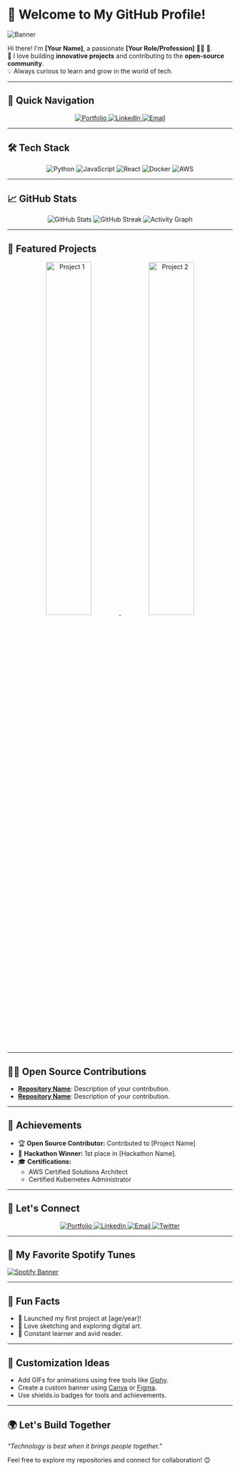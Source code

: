 # 🌟 Welcome to My GitHub Profile!

![Banner](https://via.placeholder.com/1000x300.png?text=Your+Custom+Banner+Here)

Hi there! I'm **[Your Name]**, a passionate **[Your Role/Profession]** 👨‍💻 🚀.  
🌱 I love building **innovative projects** and contributing to the **open-source community**.  
💡 Always curious to learn and grow in the world of tech.  

---

## 📌 **Quick Navigation**

<div align="center">
  <a href="https://yourportfolio.com">
    <img src="https://img.shields.io/badge/Portfolio-Visit-blue?style=for-the-badge&logo=google-chrome" alt="Portfolio" />
  </a>
  <a href="https://linkedin.com/in/yourprofile">
    <img src="https://img.shields.io/badge/LinkedIn-Connect-blue?style=for-the-badge&logo=linkedin" alt="LinkedIn" />
  </a>
  <a href="mailto:youremail@example.com">
    <img src="https://img.shields.io/badge/Email-Send-blue?style=for-the-badge&logo=gmail" alt="Email" />
  </a>
</div>


---

## 🛠️ **Tech Stack**

<div align="center">
  <img src="https://img.shields.io/badge/Code-Python-3776AB?style=for-the-badge&logo=python&logoColor=white" alt="Python"/>
  <img src="https://img.shields.io/badge/Code-JavaScript-F7DF1E?style=for-the-badge&logo=javascript&logoColor=black" alt="JavaScript"/>
  <img src="https://img.shields.io/badge/Framework-React-61DAFB?style=for-the-badge&logo=react&logoColor=black" alt="React"/>
  <img src="https://img.shields.io/badge/Tools-Docker-2496ED?style=for-the-badge&logo=docker&logoColor=white" alt="Docker"/>
  <img src="https://img.shields.io/badge/Cloud-AWS-232F3E?style=for-the-badge&logo=amazon-aws&logoColor=white" alt="AWS"/>
</div>

---

## 📈 **GitHub Stats**
<div align="center">
  <img src="https://github-readme-stats.vercel.app/api?username=YourGitHubUsername&show_icons=true&theme=radical" alt="GitHub Stats" />
  <img src="https://github-readme-streak-stats.herokuapp.com/?user=YourGitHubUsername&theme=radical" alt="GitHub Streak" />
  <img src="https://github-readme-activity-graph.cyclic.app/graph?username=YourGitHubUsername&theme=react-dark" alt="Activity Graph" />
</div>

---

## 🚀 **Featured Projects**
<div align="center">
  <a href="https://github.com/YourGitHubUsername/Project1">
    <img src="https://via.placeholder.com/400x200.png?text=Project+1" alt="Project 1" width="45%" />
  </a>
  <a href="https://github.com/YourGitHubUsername/Project2">
    <img src="https://via.placeholder.com/400x200.png?text=Project+2" alt="Project 2" width="45%" />
  </a>
</div>

---

## 🧑‍💻 **Open Source Contributions**
- **[Repository Name](#)**: Description of your contribution.  
- **[Repository Name](#)**: Description of your contribution.  

---

## 🌟 **Achievements**
- 🏆 **Open Source Contributor:** Contributed to [Project Name]  
- 🥇 **Hackathon Winner:** 1st place in [Hackathon Name].  
- 🎓 **Certifications:**  
  - AWS Certified Solutions Architect  
  - Certified Kubernetes Administrator  

---

## 🎯 **Let's Connect**
<div align="center">
  <a href="https://yourportfolio.com">
    <img src="https://img.shields.io/badge/Portfolio-Visit-orange?style=for-the-badge&logo=google-chrome&logoColor=white" alt="Portfolio" />
  </a>
  <a href="https://linkedin.com/in/yourprofile">
    <img src="https://img.shields.io/badge/LinkedIn-Connect-blue?style=for-the-badge&logo=linkedin&logoColor=white" alt="LinkedIn" />
  </a>
  <a href="mailto:youremail@example.com">
    <img src="https://img.shields.io/badge/Email-Contact-red?style=for-the-badge&logo=gmail&logoColor=white" alt="Email" />
  </a>
  <a href="https://twitter.com/yourprofile">
    <img src="https://img.shields.io/badge/Twitter-Follow-blue?style=for-the-badge&logo=twitter&logoColor=white" alt="Twitter" />
  </a>
</div>

---
## 🎵 **My Favorite Spotify Tunes**
[![Spotify Banner](https://www.google.com/url?sa=i&url=https%3A%2F%2Fnewsroom.spotify.com%2F2023-12-12%2Fspotify-to-continue-its-service-in-uruguay%2F&psig=AOvVaw3k9iXn6IwPBIpKi3IBcF5R&ust=1734845467610000&source=images&cd=vfe&opi=89978449&ved=0CBQQjRxqFwoTCMiq5ZCRuIoDFQAAAAAdAAAAABAE)](https://open.spotify.com/playlist/7mseRAdJAU2HiAfHkkLgM5?si=9714a0a5af124aab)

---

## 💬 **Fun Facts**
- 🚀 Launched my first project at [age/year]!  
- 🎨 Love sketching and exploring digital art.  
- 🌱 Constant learner and avid reader.

---

## 🎨 **Customization Ideas**
- Add GIFs for animations using free tools like [Giphy](https://giphy.com/).  
- Create a custom banner using [Canva](https://www.canva.com/) or [Figma](https://www.figma.com/).  
- Use shields.io badges for tools and achievements.  

---

## 🌍 **Let's Build Together**
_“Technology is best when it brings people together.”_

Feel free to explore my repositories and connect for collaboration! 😊  
